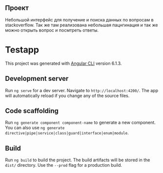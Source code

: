 ## Проект

Небольшой интерфейс для получение и поиска данных по вопросам в stackoverflow. 
Так же там реализована небольшая пацнгинация и так же можно открыть вопрос и посмтреть ответы. 



# Testapp

This project was generated with [Angular CLI](https://github.com/angular/angular-cli) version 6.1.3.

## Development server

Run `ng serve` for a dev server. Navigate to `http://localhost:4200/`. The app will automatically reload if you change any of the source files.

## Code scaffolding

Run `ng generate component component-name` to generate a new component. You can also use `ng generate directive|pipe|service|class|guard|interface|enum|module`.

## Build

Run `ng build` to build the project. The build artifacts will be stored in the `dist/` directory. Use the `--prod` flag for a production build.

